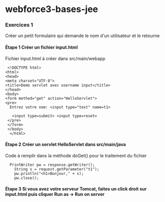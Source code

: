 # webforce3-bases-jee

### Exercices 1

Créer un petit formulaire qui demande le nom d'un utilisateur et le retourne

#### Étape 1 Créer un fichier input.html

Fichier input.html à créer dans src/main/webapp



     <!DOCTYPE html>
    <html>
    <head>
    <meta charset="UTF-8">
    <title>Demo servlet avec username input</title>
    </head>
    <body>
    <form method="get" action="HelloServlet">
    <pre>
      Entrez votre nom: <input type="text" name=t1>

       <input type=submit> <input type=reset>
     </pre>
     </form>
     </body>
      </html>

#### Étape 2 Créer un servlet HelloServlet dans src/main/java

Code à remplir dans la méthode doGet() pour le traitement du fichier


      PrintWriter pw = response.getWriter();
		String s = request.getParameter("t1");
		pw.println("<h1>Bonjour," + s);
		pw.close();
		
		
		
#### Étape 3 Si vous avez votre serveur Tomcat, faites un click droit sur input.html puis cliquer Run as -> Run on server
          
          
          
